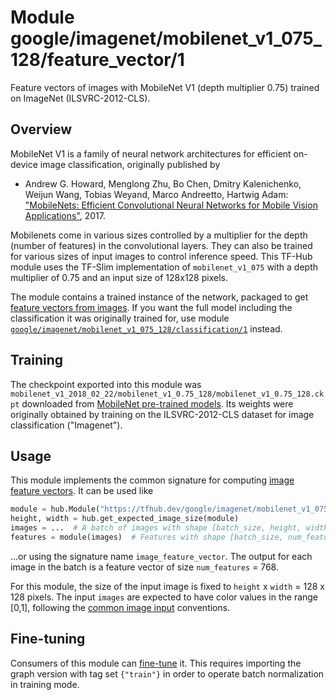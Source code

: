# Module google/imagenet/mobilenet_v1_075_128/feature_vector/1
Feature vectors of images with MobileNet V1 (depth multiplier 0.75) trained on ImageNet (ILSVRC-2012-CLS).

<!-- dataset: imagenet-ilsvrc-2012-cls -->
<!-- asset-path: legacy -->
<!-- module-type: image-feature-vector -->
<!-- network-architecture: mobilenet-v1 -->
<!-- fine-tunable: true -->
<!-- format: hub -->


## Overview

MobileNet V1 is a family of neural network architectures for efficient
on-device  image classification, originally published by

  * Andrew G. Howard, Menglong Zhu, Bo Chen, Dmitry Kalenichenko, Weijun Wang,
    Tobias Weyand, Marco Andreetto, Hartwig Adam:
    ["MobileNets: Efficient Convolutional Neural Networks for
    Mobile Vision Applications"](https://arxiv.org/abs/1704.04861), 2017.

Mobilenets come in various sizes controlled by a multiplier for the
depth (number of features) in the convolutional layers. They can also be
trained for various sizes of input images to control inference speed.
This TF-Hub module uses the TF-Slim implementation of
`mobilenet_v1_075`
with a depth multiplier of 0.75 and an input size of
128x128 pixels.

The module contains a trained instance of the network, packaged to get
[feature vectors from images](https://www.tensorflow.org/hub/common_signatures/images#feature-vector).
If you want the full model including the classification it was originally
trained for, use module
[`google/imagenet/mobilenet_v1_075_128/classification/1`](https://tfhub.dev/google/imagenet/mobilenet_v1_075_128/classification/1)
instead.


## Training

The checkpoint exported into this module was `mobilenet_v1_2018_02_22/mobilenet_v1_0.75_128/mobilenet_v1_0.75_128.ckpt` downloaded
from
[MobileNet pre-trained models](https://github.com/tensorflow/models/blob/master/research/slim/nets/mobilenet_v1.md).
Its weights were originally obtained by training on the ILSVRC-2012-CLS
dataset for image classification ("Imagenet").

## Usage

This module implements the common signature for computing
[image feature vectors](https://www.tensorflow.org/hub/common_signatures/images#feature-vector).
It can be used like

```python
module = hub.Module("https://tfhub.dev/google/imagenet/mobilenet_v1_075_128/feature_vector/1")
height, width = hub.get_expected_image_size(module)
images = ...  # A batch of images with shape [batch_size, height, width, 3].
features = module(images)  # Features with shape [batch_size, num_features].
```

...or using the signature name `image_feature_vector`. The output for each image
in the batch is a feature vector of size `num_features` = 768.

For this module, the size of the input image is fixed to
`height` x `width` = 128 x 128 pixels.
The input `images` are expected to have color values in the range [0,1],
following the
[common image input](https://www.tensorflow.org/hub/common_signatures/images#input)
conventions.


## Fine-tuning

Consumers of this module can [fine-tune](https://www.tensorflow.org/hub/tf1_hub_module#fine-tuning) it.
This requires importing the graph version with tag set `{"train"}`
in order to operate batch normalization in training mode.


